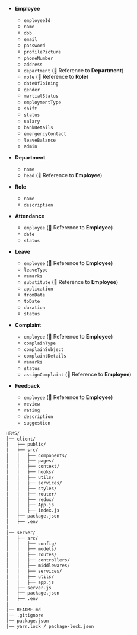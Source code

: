 
- **Employee**  
  - `employeeId`  
  - `name`  
  - `dob`  
  - `email`  
  - `password`  
  - `profilePicture`  
  - `phoneNumber`  
  - `address`  
  - `department` (🔗 Reference to **Department**)  
  - `role` (🔗 Reference to **Role**)  
  - `dateOfJoining`  
  - `gender`  
  - `martialStatus`  
  - `employmentType`  
  - `shift`  
  - `status`  
  - `salary`  
  - `bankDetails`  
  - `emergencyContact`  
  - `leaveBalance`  
  - `admin`  

- **Department**  
  - `name`  
  - `head` (🔗 Reference to **Employee**)  

- **Role**  
  - `name`  
  - `description`

- **Attendance**  
  - `employee` (🔗 Reference to **Employee**)  
  - `date`  
  - `status`  

- **Leave**  
  - `employee` (🔗 Reference to **Employee**)  
  - `leaveType`  
  - `remarks`  
  - `substitute` (🔗 Reference to **Employee**)  
  - `application`  
  - `fromDate`  
  - `toDate`  
  - `duration`  
  - `status`  

- **Complaint**  
  - `employee` (🔗 Reference to **Employee**)  
  - `complainType`  
  - `complainSubject`  
  - `complaintDetails`  
  - `remarks`  
  - `status`  
  - `assignComplaint` (🔗 Reference to **Employee**)  

- **Feedback**  
  - `employee` (🔗 Reference to **Employee**)  
  - `review`  
  - `rating`  
  - `description`  
  - `suggestion`  



```bash
HRMS/
│── client/
│   ├── public/
│   ├── src/
│   │   ├── components/
│   │   ├── pages/
│   │   ├── context/
│   │   ├── hooks/
│   │   ├── utils/
│   │   ├── services/
│   │   ├── styles/
│   │   ├── router/
│   │   ├── redux/
│   │   ├── App.js
│   │   ├── index.js
│   ├── package.json
│   ├── .env
│
│── server/
│   ├── src/
│   │   ├── config/
│   │   ├── models/
│   │   ├── routes/
│   │   ├── controllers/
│   │   ├── middlewares/
│   │   ├── services/
│   │   ├── utils/
│   │   ├── app.js
│   ├── server.js
│   ├── package.json
│   ├── .env
│
│── README.md
│── .gitignore
│── package.json
│── yarn.lock / package-lock.json